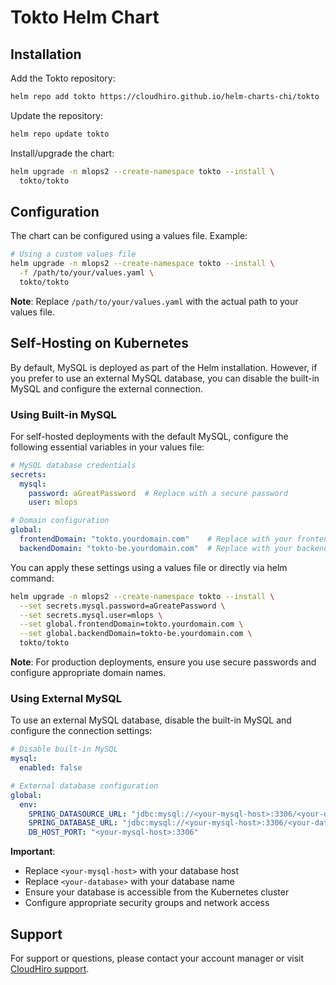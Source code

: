 # Tokto Helm Chart

## Installation

Add the Tokto repository:
```bash
helm repo add tokto https://cloudhiro.github.io/helm-charts-chi/tokto
```

Update the repository:
```bash
helm repo update tokto
```

Install/upgrade the chart:
```bash
helm upgrade -n mlops2 --create-namespace tokto --install \
  tokto/tokto
```

## Configuration

The chart can be configured using a values file. Example:
```bash
# Using a custom values file
helm upgrade -n mlops2 --create-namespace tokto --install \
  -f /path/to/your/values.yaml \
  tokto/tokto
```

**Note**: Replace `/path/to/your/values.yaml` with the actual path to your values file.

## Self-Hosting on Kubernetes

By default, MySQL is deployed as part of the Helm installation. However, if you prefer to use an external MySQL database, you can disable the built-in MySQL and configure the external connection.

### Using Built-in MySQL
For self-hosted deployments with the default MySQL, configure the following essential variables in your values file:

```yaml
# MySQL database credentials
secrets:
  mysql:
    password: aGreatPassword  # Replace with a secure password
    user: mlops

# Domain configuration
global:
  frontendDomain: "tokto.yourdomain.com"    # Replace with your frontend domain
  backendDomain: "tokto-be.yourdomain.com"  # Replace with your backend domain
```

You can apply these settings using a values file or directly via helm command:

```bash
helm upgrade -n mlops2 --create-namespace tokto --install \
  --set secrets.mysql.password=aGreatePassword \
  --set secrets.mysql.user=mlops \
  --set global.frontendDomain=tokto.yourdomain.com \
  --set global.backendDomain=tokto-be.yourdomain.com \
  tokto/tokto
```

**Note**: For production deployments, ensure you use secure passwords and configure appropriate domain names.

### Using External MySQL
To use an external MySQL database, disable the built-in MySQL and configure the connection settings:

```yaml
# Disable built-in MySQL
mysql:
  enabled: false

# External database configuration
global:
  env:
    SPRING_DATASOURCE_URL: "jdbc:mysql://<your-mysql-host>:3306/<your-database>?allowPublicKeyRetrieval=true&useSSL=false"
    SPRING_DATABASE_URL: "jdbc:mysql://<your-mysql-host>:3306/<your-database>?allowPublicKeyRetrieval=true&useSSL=false"
    DB_HOST_PORT: "<your-mysql-host>:3306"
```

**Important**: 
- Replace `<your-mysql-host>` with your database host
- Replace `<your-database>` with your database name
- Ensure your database is accessible from the Kubernetes cluster
- Configure appropriate security groups and network access

## Support

For support or questions, please contact your account manager or visit [CloudHiro support](https://cloudhiro.com/support).
